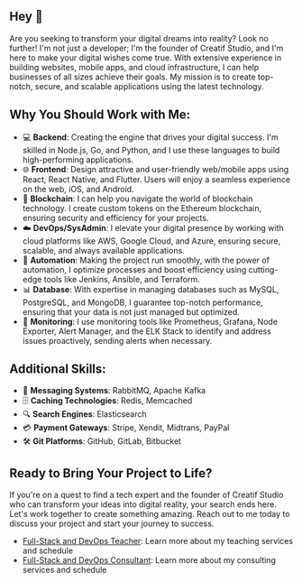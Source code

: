 ## Hey 👋
Are you seeking to transform your digital dreams into reality? Look no further! I'm not just a developer; I'm the founder of Creatif Studio, and I'm here to make your digital wishes come true. With extensive experience in building websites, mobile apps, and cloud infrastructure, I can help businesses of all sizes achieve their goals. My mission is to create top-notch, secure, and scalable applications using the latest technology.

## Why You Should Work with Me:

- 💻 **Backend**: Creating the engine that drives your digital success. I'm skilled in Node.js, Go, and Python, and I use these languages to build high-performing applications.
- 🌐 **Frontend**: Design attractive and user-friendly web/mobile apps using React, React Native, and Flutter. Users will enjoy a seamless experience on the web, iOS, and Android.
- 🧙 **Blockchain**: I can help you navigate the world of blockchain technology. I create custom tokens on the Ethereum blockchain, ensuring security and efficiency for your projects.
- ☁️ **DevOps/SysAdmin**: I elevate your digital presence by working with cloud platforms like AWS, Google Cloud, and Azure, ensuring secure, scalable, and always available applications.
- 🤖 **Automation**: Making the project run smoothly, with the power of automation, I optimize processes and boost efficiency using cutting-edge tools like Jenkins, Ansible, and Terraform.
- 📊 **Database**: With expertise in managing databases such as MySQL, PostgreSQL, and MongoDB, I guarantee top-notch performance, ensuring that your data is not just managed but optimized.
- 🚀 **Monitoring**: I use monitoring tools like Prometheus, Grafana, Node Exporter, Alert Manager, and the ELK Stack to identify and address issues proactively, sending alerts when necessary.

## Additional Skills:

- 💌 **Messaging Systems**: RabbitMQ, Apache Kafka
- 🗄️ **Caching Technologies**: Redis, Memcached
- 🔍 **Search Engines**: Elasticsearch
- 💳 **Payment Gateways**: Stripe, Xendit, Midtrans, PayPal
- 🛠️ **Git Platforms**: GitHub, GitLab, Bitbucket

## Ready to Bring Your Project to Life?

If you're on a quest to find a tech expert and the founder of Creatif Studio who can transform your ideas into digital reality, your search ends here. Let's work together to create something amazing. Reach out to me today to discuss your project and start your journey to success.

- [Full-Stack and DevOps Teacher](TEACH.md): Learn more about my teaching services and schedule
- [Full-Stack and DevOps Consultant](CONSULTANT.md): Learn more about my consulting services and schedule
